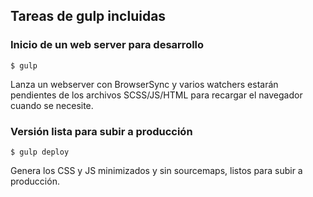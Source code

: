 
## Tareas de gulp incluidas
### Inicio de un web server para desarrollo
```
$ gulp
```
Lanza un webserver con BrowserSync y varios watchers estarán pendientes de los archivos SCSS/JS/HTML para recargar el navegador cuando se necesite.

### Versión lista para subir a producción
```
$ gulp deploy
```
Genera los CSS y JS minimizados y sin sourcemaps, listos para subir a producción.


